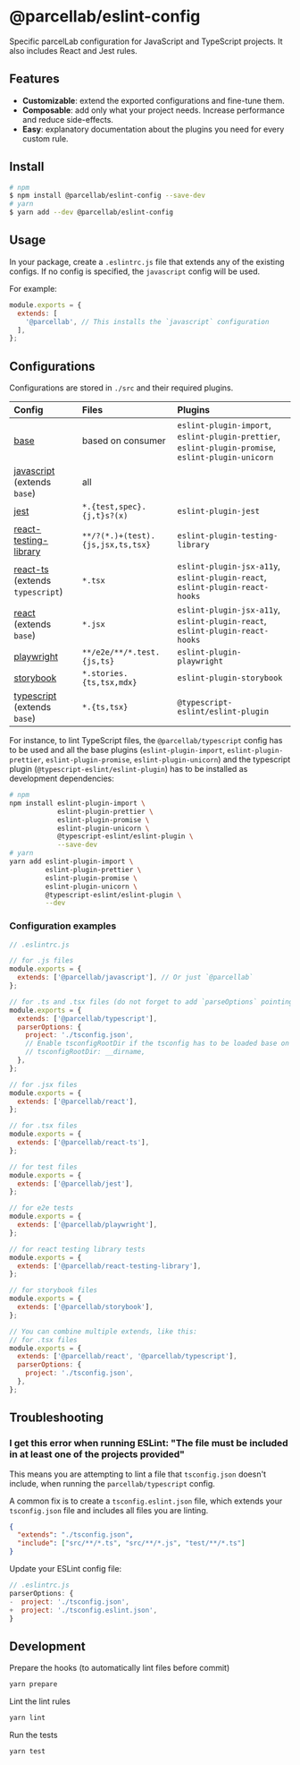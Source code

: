 # @parcellab/eslint-config

Specific parcelLab configuration for JavaScript and TypeScript projects. It also includes React and Jest rules.

## Features

- **Customizable**: extend the exported configurations and fine-tune them.
- **Composable**: add only what your project needs. Increase performance and reduce side-effects.
- **Easy**: explanatory documentation about the plugins you need for every custom rule.

## Install

```sh
# npm
$ npm install @parcellab/eslint-config --save-dev
# yarn
$ yarn add --dev @parcellab/eslint-config
```

## Usage

In your package, create a `.eslintrc.js` file that extends any of the existing configs.
If no config is specified, the `javascript` config will be used.

For example:

```js
module.exports = {
  extends: [
    '@parcellab', // This installs the `javascript` configuration
  ],
};
```

## Configurations

Configurations are stored in `./src` and their required plugins.

| Config                                                  | Files                             | Plugins                                                                                            |
| :------------------------------------------------------ | :-------------------------------- | :------------------------------------------------------------------------------------------------- |
| [base](./src/graphql.js)                                | based on consumer                 | `eslint-plugin-import`, `eslint-plugin-prettier`, `eslint-plugin-promise`, `eslint-plugin-unicorn` |
| [javascript](./src/javascript.js) (extends `base`)      | all                               |                                                                                                    |
| [jest](./src/jest.js)                                   | `*.{test,spec}.{j,t}s?(x)`        | `eslint-plugin-jest`                                                                               |
| [react-testing-library](./src/react-testing-library.js) | `**/?(*.)+(test).{js,jsx,ts,tsx}` | `eslint-plugin-testing-library`                                                                    |
| [react-ts](./src/react.js) (extends `typescript`)       | `*.tsx`                           | `eslint-plugin-jsx-a11y`, `eslint-plugin-react`, `eslint-plugin-react-hooks`                       |
| [react](./src/react.js) (extends `base`)                | `*.jsx`                           | `eslint-plugin-jsx-a11y`, `eslint-plugin-react`, `eslint-plugin-react-hooks`                       |
| [playwright](./src/playwright.js)                       | `**/e2e/**/*.test.{js,ts}`        | `eslint-plugin-playwright`                                                                         |
| [storybook](./src/storybook.js)                         | `*.stories.{ts,tsx,mdx}`          | `eslint-plugin-storybook`                                                                          |
| [typescript](./src/typescript.js) (extends `base`)      | `*.{ts,tsx}`                      | `@typescript-eslint/eslint-plugin`                                                                 |

For instance, to lint TypeScript files, the `@parcellab/typescript` config has to be used
and all the base plugins (`eslint-plugin-import`, `eslint-plugin-prettier`, `eslint-plugin-promise`, `eslint-plugin-unicorn`)
and the typescript plugin (`@typescript-eslint/eslint-plugin`) has to be installed as development dependencies:

```sh
# npm
npm install eslint-plugin-import \
            eslint-plugin-prettier \
            eslint-plugin-promise \
            eslint-plugin-unicorn \
            @typescript-eslint/eslint-plugin \
            --save-dev
# yarn
yarn add eslint-plugin-import \
         eslint-plugin-prettier \
         eslint-plugin-promise \
         eslint-plugin-unicorn \
         @typescript-eslint/eslint-plugin \
         --dev
```

### Configuration examples

```js
// .eslintrc.js

// for .js files
module.exports = {
  extends: ['@parcellab/javascript'], // Or just `@parcellab`
};

// for .ts and .tsx files (do not forget to add `parseOptions` pointing to the tsconfig file)
module.exports = {
  extends: ['@parcellab/typescript'],
  parserOptions: {
    project: './tsconfig.json',
    // Enable tsconfigRootDir if the tsconfig has to be loaded base on folder (e.g. monorepo)
    // tsconfigRootDir: __dirname,
  },
};

// for .jsx files
module.exports = {
  extends: ['@parcellab/react'],
};

// for .tsx files
module.exports = {
  extends: ['@parcellab/react-ts'],
};

// for test files
module.exports = {
  extends: ['@parcellab/jest'],
};

// for e2e tests
module.exports = {
  extends: ['@parcellab/playwright'],
};

// for react testing library tests
module.exports = {
  extends: ['@parcellab/react-testing-library'],
};

// for storybook files
module.exports = {
  extends: ['@parcellab/storybook'],
};

// You can combine multiple extends, like this:
// for .tsx files
module.exports = {
  extends: ['@parcellab/react', '@parcellab/typescript'],
  parserOptions: {
    project: './tsconfig.json',
  },
};
```

## Troubleshooting

### I get this error when running ESLint: "The file must be included in at least one of the projects provided"

This means you are attempting to lint a file that `tsconfig.json` doesn't include, when running
the `parcellab/typescript` config.

A common fix is to create a `tsconfig.eslint.json` file, which extends your `tsconfig.json` file and includes all files you are linting.

```json
{
  "extends": "./tsconfig.json",
  "include": ["src/**/*.ts", "src/**/*.js", "test/**/*.ts"]
}
```

Update your ESLint config file:

```js
// .eslintrc.js
parserOptions: {
-  project: './tsconfig.json',
+  project: './tsconfig.eslint.json',
}
```

## Development

Prepare the hooks (to automatically lint files before commit)

```sh
yarn prepare
```

Lint the lint rules

```sh
yarn lint
```

Run the tests

```sh
yarn test
```
